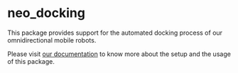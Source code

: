 # neo_docking
This package provides support for the automated docking process of our omnidirectional mobile robots. 

Please visit [our documentation](https://docs.neobotix.de/display/TUT/Using+neo_docking) to know more about the setup and the usage of this package.
